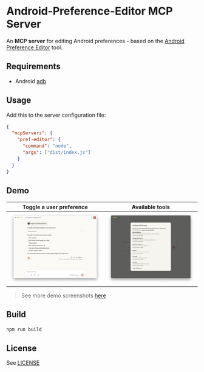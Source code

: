 # Android-Preference-Editor MCP Server

An **MCP server** for editing Android preferences - based on the [Android Preference Editor](https://github.com/charlesmuchene/pref-editor-js.git) tool.

## Requirements

- Android [adb](https://developer.android.com/tools/adb)

## Usage

Add this to the server configuration file:

```json
{
  "mcpServers": {
    "pref-editor": {
      "command": "node",
      "args": ["dist/index.js"]
    }
  }
}
```

## Demo

| Toggle a user preference                            | Available tools                              |
| --------------------------------------------------- | -------------------------------------------- |
| ![Toggle a user preference](./demo/toggle-pref.png) | ![Available tools](./demo/tools-listing.png) |

> See more demo screenshots [here](./demo/)

## Build

`npm run build`

## License

See [LICENSE](./LICENSE)
